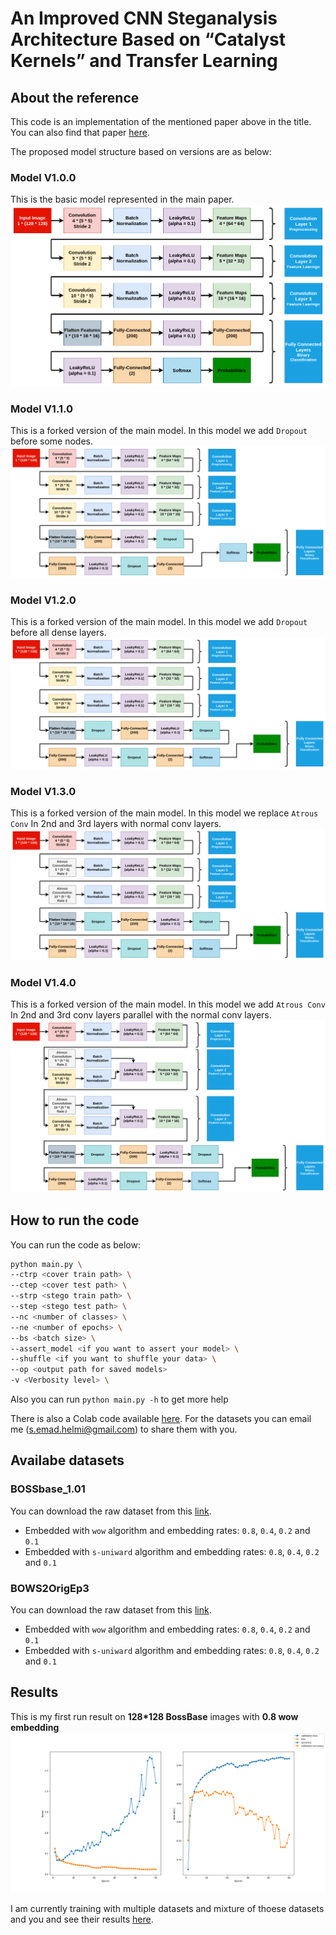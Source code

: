 # An Improved CNN Steganalysis Architecture Based on “Catalyst Kernels” and Transfer Learning

## About the reference

This code is an implementation of the mentioned paper above in the title. You can also find that paper [here](https://link.springer.com/chapter/10.1007/978-3-319-97749-2_9).

The proposed model structure based on versions are as below:

### Model V1.0.0

This is the basic model represented in the main paper.
!["V1.0.0"](static/model-V1.0.0.png)

### Model V1.1.0

This is a forked version of the main model. In this model we add `Dropout` before some nodes.
!["V1.1.0"](static/model-V1.1.0.png)

### Model V1.2.0

This is a forked version of the main model. In this model we add `Dropout` before all dense layers.
!["V1.2.0"](static/model-V1.2.0.png)

### Model V1.3.0

This is a forked version of the main model. In this model we replace `Atrous Conv` In 2nd and 3rd layers with normal conv layers.
!["V1.3.0"](static/model-V1.3.0.png)

### Model V1.4.0

This is a forked version of the main model. In this model we add `Atrous Conv` In 2nd and 3rd conv layers parallel with the normal conv layers.
!["V1.4.0"](static/model-V1.4.0.png)

## How to run the code

You can run the code as below:

```bash
python main.py \
--ctrp <cover train path> \
--ctep <cover test path> \
--strp <stego train path> \
--step <stego test path> \
--nc <number of classes> \
--ne <number of epochs> \
--bs <batch size> \
--assert_model <if you want to assert your model> \
--shuffle <if you want to shuffle your data> \
--op <output path for saved models>
-v <Verbosity level> \
```

Also you can run `python main.py -h` to get more help

There is also a Colab code available [here](https://colab.research.google.com/drive/1u1cLrQobCv3tKvUk_Fx8z9BHoIAMZrtg?usp=sharing). For the datasets you can email me (s.emad.helmi@gmail.com) to share them with you.

## Availabe datasets

### BOSSbase_1.01

You can download the raw dataset from this [link](http://agents.fel.cvut.cz/stegodata/BossBase-1.01-cover.tar.bz2).

- Embedded with `wow` algorithm and embedding rates: `0.8`, `0.4`, `0.2` and `0.1`
- Embedded with `s-uniward` algorithm and embedding rates: `0.8`, `0.4`, `0.2` and `0.1`

### BOWS2OrigEp3

You can download the raw dataset from this [link](http://bows2.ec-lille.fr/BOWS2OrigEp3.tgz).

- Embedded with `wow` algorithm and embedding rates: `0.8`, `0.4`, `0.2` and `0.1`
- Embedded with `s-uniward` algorithm and embedding rates: `0.8`, `0.4`, `0.2` and `0.1`

## Results

This is my first run result on **128*128 BossBase** images with **0.8 wow embedding**
![](results/1st_result.png)

I am currently training with multiple datasets and mixture of thoese datasets and you and see their results [here](https://docs.google.com/spreadsheets/d/1-GqSu9oU1fU2ZA8MORzvkJc5fTDhdBwhvfcCna6xJQU/edit#gid=660197613).
